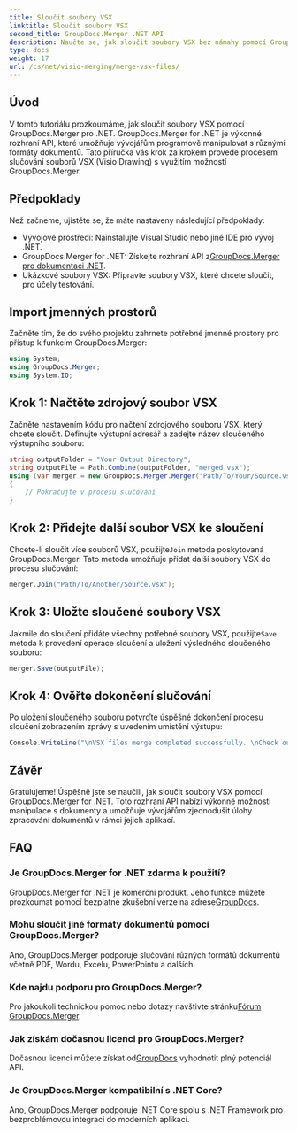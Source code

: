 ```yaml
---
title: Sloučit soubory VSX
linktitle: Sloučit soubory VSX
second_title: GroupDocs.Merger .NET API
description: Naučte se, jak sloučit soubory VSX bez námahy pomocí GroupDocs.Merger for .NET. Tato obsáhlá příručka zjednodušuje úlohy manipulace s dokumenty.
type: docs
weight: 17
url: /cs/net/visio-merging/merge-vsx-files/
---
```

## Úvod
V tomto tutoriálu prozkoumáme, jak sloučit soubory VSX pomocí GroupDocs.Merger pro .NET. GroupDocs.Merger for .NET je výkonné rozhraní API, které umožňuje vývojářům programově manipulovat s různými formáty dokumentů. Tato příručka vás krok za krokem provede procesem slučování souborů VSX (Visio Drawing) s využitím možností GroupDocs.Merger.
## Předpoklady
Než začneme, ujistěte se, že máte nastaveny následující předpoklady:
- Vývojové prostředí: Nainstalujte Visual Studio nebo jiné IDE pro vývoj .NET.
-  GroupDocs.Merger for .NET: Získejte rozhraní API z[GroupDocs.Merger pro dokumentaci .NET](https://reference.groupdocs.com/merger/net/).
- Ukázkové soubory VSX: Připravte soubory VSX, které chcete sloučit, pro účely testování.

## Import jmenných prostorů
Začněte tím, že do svého projektu zahrnete potřebné jmenné prostory pro přístup k funkcím GroupDocs.Merger:
```csharp
using System; 
using GroupDocs.Merger;
using System.IO;
```
## Krok 1: Načtěte zdrojový soubor VSX
Začněte nastavením kódu pro načtení zdrojového souboru VSX, který chcete sloučit. Definujte výstupní adresář a zadejte název sloučeného výstupního souboru:
```csharp
string outputFolder = "Your Output Directory";
string outputFile = Path.Combine(outputFolder, "merged.vsx");
using (var merger = new GroupDocs.Merger.Merger("Path/To/Your/Source.vsx"))
{
    // Pokračujte v procesu slučování
}
```
## Krok 2: Přidejte další soubor VSX ke sloučení
 Chcete-li sloučit více souborů VSX, použijte`Join` metoda poskytovaná GroupDocs.Merger. Tato metoda umožňuje přidat další soubory VSX do procesu slučování:
```csharp
merger.Join("Path/To/Another/Source.vsx");
```
## Krok 3: Uložte sloučené soubory VSX
 Jakmile do sloučení přidáte všechny potřebné soubory VSX, použijte`Save` metoda k provedení operace sloučení a uložení výsledného sloučeného souboru:
```csharp
merger.Save(outputFile);
```
## Krok 4: Ověřte dokončení slučování
Po uložení sloučeného souboru potvrďte úspěšné dokončení procesu sloučení zobrazením zprávy s uvedením umístění výstupu:
```csharp
Console.WriteLine("\nVSX files merge completed successfully. \nCheck output in {0}", outputFolder);
```

## Závěr
Gratulujeme! Úspěšně jste se naučili, jak sloučit soubory VSX pomocí GroupDocs.Merger for .NET. Toto rozhraní API nabízí výkonné možnosti manipulace s dokumenty a umožňuje vývojářům zjednodušit úlohy zpracování dokumentů v rámci jejich aplikací.

## FAQ
### Je GroupDocs.Merger for .NET zdarma k použití?
 GroupDocs.Merger for .NET je komerční produkt. Jeho funkce můžete prozkoumat pomocí bezplatné zkušební verze na adrese[GroupDocs](https://releases.groupdocs.com/).
### Mohu sloučit jiné formáty dokumentů pomocí GroupDocs.Merger?
Ano, GroupDocs.Merger podporuje slučování různých formátů dokumentů včetně PDF, Wordu, Excelu, PowerPointu a dalších.
### Kde najdu podporu pro GroupDocs.Merger?
 Pro jakoukoli technickou pomoc nebo dotazy navštivte stránku[Fórum GroupDocs.Merger](https://forum.groupdocs.com/c/merger/32).
### Jak získám dočasnou licenci pro GroupDocs.Merger?
 Dočasnou licenci můžete získat od[GroupDocs](https://purchase.groupdocs.com/temporary-license/) vyhodnotit plný potenciál API.
### Je GroupDocs.Merger kompatibilní s .NET Core?
Ano, GroupDocs.Merger podporuje .NET Core spolu s .NET Framework pro bezproblémovou integraci do moderních aplikací.